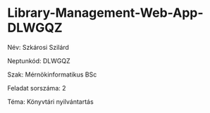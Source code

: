 # Library-Management-Web-App-DLWGQZ

Név: Szkárosi Szilárd

Neptunkód: DLWGQZ

Szak: Mérnökinformatikus BSc

Feladat sorszáma: 2

Téma: Könyvtári nyilvántartás
